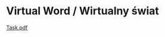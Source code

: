 # Virtual Word / Wirtualny świat
[Task.pdf](https://github.com/peterprospl12/Virtual-Word-C-/files/11388772/projekt_PO_wirtualny_swiat_2017.pdf)
